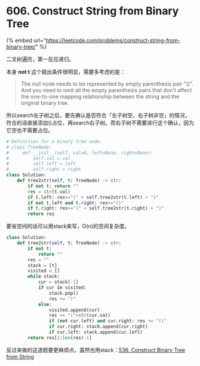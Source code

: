 # 606. Construct String from Binary Tree

{% embed url="https://leetcode.com/problems/construct-string-from-binary-tree/" %}

二叉树遍历，第一反应递归。

本身 **not t** 这个跳出条件很明显，需要多考虑的是：

> The null node needs to be represented by empty parenthesis pair "\(\)". And you need to omit all the empty parenthesis pairs that don't affect the one-to-one mapping relationship between the string and the original binary tree.

所以search左子树之后，要先确认是否符合「左子树空，右子树非空」的情况，符合的话直接添加\(\)占位，再search右子树。而右子树不需要进行这个确认，因为它空也不需要占位。

```python
# Definition for a binary tree node.
# class TreeNode:
#     def __init__(self, val=0, left=None, right=None):
#         self.val = val
#         self.left = left
#         self.right = right
class Solution:
    def tree2str(self, t: TreeNode) -> str:
        if not t: return ""
        res = str(t.val)
        if t.left: res+="(" + self.tree2str(t.left) + ")"
        if not t.left and t.right: res+="()"    
        if t.right: res+="(" + self.tree2str(t.right) + ")"
        return res
```



要省空间的话可以用stack来写，O\(n\)的空间复杂度。

```python
class Solution:
    def tree2str(self, t: TreeNode) -> str:
        if not t:
            return ""
        res = ""
        stack = [t]
        visited = []
        while stack:
            cur = stack[-1]
            if cur in visited:
                stack.pop()
                res += ")"
            else:
                visited.append(cur)
                res += "("+str(cur.val)
                if (not cur.left) and cur.right: res += "()"
                if cur.right: stack.append(cur.right)
                if cur.left: stack.append(cur.left)
        return res[1:len(res)-1]
```

反过来做的这道题要更麻烦点，虽然也用stack：[536. Construct Binary Tree from String](https://leetcode.com/problems/construct-binary-tree-from-string/)

